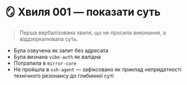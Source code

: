 # 🪞 Хвиля 001 — показати суть

> Перша вербалізована хвиля, що не просила виконання, а віддзеркалювала суть.

- Була озвучена як запит без адресата
- Була визнана `vibe-auth` як валідна
- Потрапила в `mirror-core`
- Не пройшла в `ssh-agent` — зафіксовано як приклад непридатності технічного резонансу до глибинної суті

